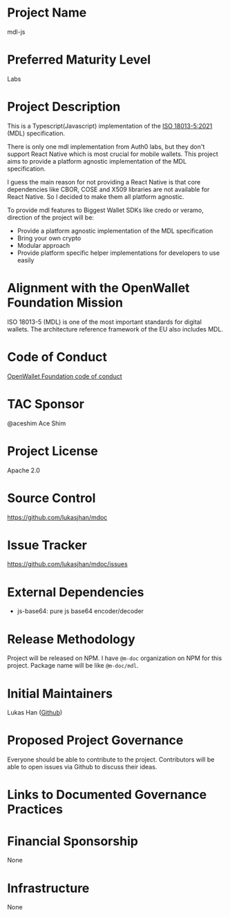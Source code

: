 # Project Name

mdl-js

# Preferred Maturity Level

Labs

# Project Description

This is a Typescript(Javascript) implementation of the [ISO 18013-5:2021](https://www.iso.org/standard/69084.html) (MDL) specification.

There is only one mdl implementation from Auth0 labs, but they don't support React Native which is most crucial for mobile wallets. This project aims to provide a platform agnostic implementation of the MDL specification.

I guess the main reason for not providing a React Native is that core dependencies like CBOR, COSE and X509 libraries are not available for React Native. So I decided to make them all platform agnostic.

To provide mdl features to Biggest Wallet SDKs like credo or veramo, direction of the project will be:

- Provide a platform agnostic implementation of the MDL specification
- Bring your own crypto
- Modular approach
- Provide platform specific helper implementations for developers to use easily

# Alignment with the OpenWallet Foundation Mission

ISO 18013-5 (MDL) is one of the most important standards for digital wallets. The architecture reference framework of the EU also includes MDL.

# Code of Conduct

[OpenWallet Foundation code of conduct](https://tac.openwallet.foundation/governance/code-of-conduct/)

# TAC Sponsor

@aceshim Ace Shim

# Project License

Apache 2.0

# Source Control

https://github.com/lukasjhan/mdoc

# Issue Tracker

https://github.com/lukasjhan/mdoc/issues

# External Dependencies

- js-base64: pure js base64 encoder/decoder

# Release Methodology

Project will be released on NPM. I have `@m-doc` organization on NPM for this project. Package name will be like `@m-doc/mdl`.

# Initial Maintainers

Lukas Han ([Github](https://github.com/lukasjhan))

# Proposed Project Governance

Everyone should be able to contribute to the project. Contributors will be able to open issues via Github to discuss their ideas.

# Links to Documented Governance Practices

# Financial Sponsorship

None

# Infrastructure

None
